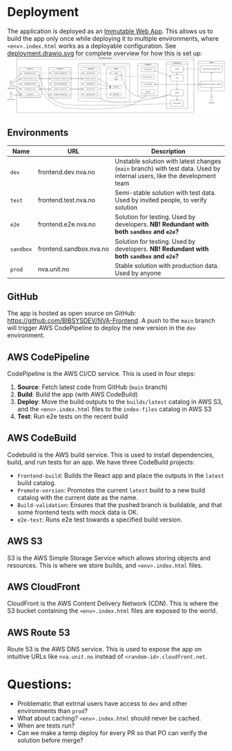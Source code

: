 # Deployment

The application is deployed as an [Immutable Web App](https://immutablewebapps.org/). This allows us to build the app only once while deploying it to multiple environments, where `<env>.index.html` works as a deployable configuration. See [deployment.drawio.svg](deployment.drawio.svg) for complete overview for how this is set up:
<img src="deployment.drawio.png" alt="Lokalise logo" >

## Environments

| Name      | URL                     | Description                                                                                                             |
| --------- | ----------------------- | ----------------------------------------------------------------------------------------------------------------------- |
| `dev`     | frontend.dev.nva.no     | Unstable solution with latest changes (`main` branch) with test data. Used by internal users, like the development team |
| `test`    | frontend.test.nva.no    | Semi-stable solution with test data. Used by invited people, to verify solution                                         |
| `e2e`     | frontend.e2e.nva.no     | Solution for testing. Used by developers. **NB! Redundant with both `sandbox` and `e2e`?**                              |
| `sandbox` | frontend.sandbox.nva.no | Solution for testing. Used by developers. **NB! Redundant with both `sandbox` and `e2e`?**                              |
| `prod`    | nva.unit.no             | Stable solution with production data. Used by anyone                                                                    |

## GitHub

The app is hosted as open source on GitHub: https://github.com/BIBSYSDEV/NVA-Frontend. A push to the `main` branch will trigger AWS CodePipeline to deploy the new version in the `dev` environment.

## AWS CodePipeline

CodePipeline is the AWS CI/CD service. This is used in four steps:

1. **Source**: Fetch latest code from GitHub (`main` branch)
2. **Build**: Build the app (with AWS CodeBuild)
3. **Deploy**: Move the build outputs to the `builds/latest` catalog in AWS S3, and the `<env>.index.html` files to the `index-files` catalog in AWS S3
4. **Test**: Run e2e tests on the recent build

## AWS CodeBuild

Codebuild is the AWS build service. This is used to install dependencies, build, and run tests for an app. We have three CodeBuild projects:

- `Frontend-build`: Builds the React app and place the outputs in the `latest` build catalog.
- `Promote-version`: Promotes the current `latest` build to a new build catalog with the current date as the name.
- `Build-validation`: Ensures that the pushed branch is buildable, and that some frontend tests with mock data is OK.
- `e2e-test`: Runs e2e test towards a specified build version.

## AWS S3

S3 is the AWS Simple Storage Service which allows storing objects and resources. This is where we store builds, and `<env>.index.html` files.

## AWS CloudFront

CloudFront is the AWS Content Delivery Network (CDN). This is where the S3 bucket containing the `<env>.index.html` files are exposed to the world.

## AWS Route 53

Route 53 is the AWS DNS service. This is used to expose the app on intuitive URLs like `nva.unit.no` instead of `<random-id>.cloudfront.net`.

# Questions:

- Problematic that extrnal users have access to `dev` and other environments than `prod`?
- What about caching? `<env>.index.html` should never be cached.
- When are tests run?
- Can we make a temp deploy for every PR so that PO can verify the solution before merge?
